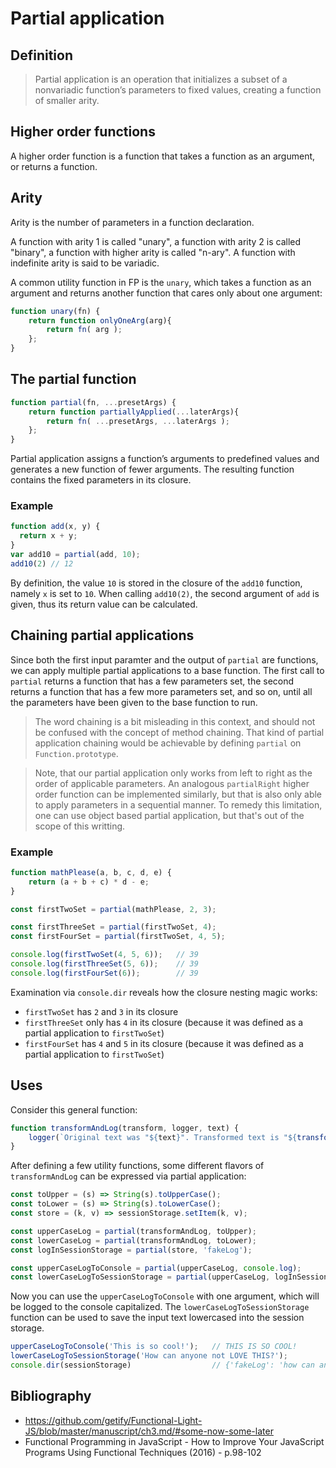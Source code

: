 # Partial application

## Definition
> Partial application is an operation that initializes a subset of a nonvariadic function’s parameters to fixed values, creating a function of smaller arity.

## Higher order functions
A higher order function is a function that takes a function as an argument, or returns a function.

## Arity
Arity is the number of parameters in a function declaration.

A function with arity 1 is called "unary", a function with arity 2 is called "binary", a function with higher arity is called "n-ary". A function with indefinite arity is said to be variadic.

A common utility function in FP is the `unary`, which takes a function as an argument and returns another function that cares only about one argument:
```js
function unary(fn) {
    return function onlyOneArg(arg){
        return fn( arg );
    };
}
```

## The partial function
```js
function partial(fn, ...presetArgs) {
    return function partiallyApplied(...laterArgs){
        return fn( ...presetArgs, ...laterArgs );
    };
}
```
Partial application assigns a function’s arguments to predefined values and generates a new function of fewer arguments. The resulting function contains the fixed parameters in its closure.

### Example
```js
function add(x, y) {
  return x + y;
}
var add10 = partial(add, 10);
add10(2) // 12
```
By definition, the value `10` is stored in the closure of the `add10` function, namely `x` is set to `10`. When calling `add10(2)`, the second argument of `add` is given, thus its return value can be calculated.

## Chaining partial applications
Since both the first input paramter and the output of `partial` are functions, we can apply multiple partial applications to a base function. The first call to `partial` returns a function that has a few parameters set, the second returns a function that has a few more parameters set, and so on, until all the parameters have been given to the base function to run.

> The word chaining is a bit misleading in this context, and should not be confused with the concept of method chaining. That kind of partial application chaining would be achievable by defining `partial` on `Function.prototype`.

> Note, that our partial application only works from left to right as the order of applicable parameters. An analogous `partialRight` higher order function can be implemented similarly, but that is also only able to apply parameters in a sequential manner. To remedy this limitation, one can use object based partial application, but that's out of the scope of this writting.

### Example
```js
function mathPlease(a, b, c, d, e) {
	return (a + b + c) * d - e;
}

const firstTwoSet = partial(mathPlease, 2, 3);

const firstThreeSet = partial(firstTwoSet, 4);
const firstFourSet = partial(firstTwoSet, 4, 5);

console.log(firstTwoSet(4, 5, 6));   // 39
console.log(firstThreeSet(5, 6));    // 39
console.log(firstFourSet(6));        // 39
```
Examination via `console.dir` reveals how the closure nesting magic works:
- `firstTwoSet` has `2` and `3` in its closure
- `firstThreeSet` only has `4` in its closure (because it was defined as a partial application to `firstTwoSet`)
- `firstFourSet` has `4` and `5` in its closure (because it was defined as a partial application to `firstTwoSet`)

## Uses
Consider this general function:
```js
function transformAndLog(transform, logger, text) {
	logger(`Original text was "${text}". Transformed text is "${transform(text)}"`);
}
```
After defining a few utility functions, some different flavors of `transformAndLog` can be expressed via partial application:
```js
const toUpper = (s) => String(s).toUpperCase();
const toLower = (s) => String(s).toLowerCase();
const store = (k, v) => sessionStorage.setItem(k, v);

const upperCaseLog = partial(transformAndLog, toUpper);
const lowerCaseLog = partial(transformAndLog, toLower);
const logInSessionStorage = partial(store, 'fakeLog');

const upperCaseLogToConsole = partial(upperCaseLog, console.log);
const lowerCaseLogToSessionStorage = partial(upperCaseLog, logInSessionStorage);
```
Now you can use the `upperCaseLogToConsole` with one argument, which will be logged to the console capitalized. The `lowerCaseLogToSessionStorage` function can be used to save the input text lowercased into the session storage.
```js
upperCaseLogToConsole('This is so cool!');   // THIS IS SO COOL!
lowerCaseLogToSessionStorage('How can anyone not LOVE THIS?');
console.dir(sessionStorage)                  // {'fakeLog': 'how can anyone not love this?'}
```

## Bibliography
+ https://github.com/getify/Functional-Light-JS/blob/master/manuscript/ch3.md/#some-now-some-later
+ Functional Programming in JavaScript - How to Improve Your JavaScript Programs Using Functional Techniques (2016) - p.98-102
